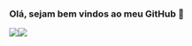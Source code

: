 ### Olá, sejam bem vindos ao meu GitHub 👋

<div style="display: flex">
  <img src="https://github-readme-stats.vercel.app/api/top-langs/?username=LucBonnet&layout=compact&theme=dark" />
  <img src="https://github-readme-stats.vercel.app/api?username=LucBonnet&show_icons=true&theme=dark" />
</div>

<!--
**LucBonnet/LucBonnet** is a ✨ _special_ ✨ repository because its `README.md` (this file) appears on your GitHub profile.

Here are some ideas to get you started:

- 🔭 I’m currently working on ...
- 🌱 I’m currently learning ...
- 👯 I’m looking to collaborate on ...
- 🤔 I’m looking for help with ...
- 💬 Ask me about ...
- 📫 How to reach me: ...
- 😄 Pronouns: ...
- ⚡ Fun fact: ...
-->
